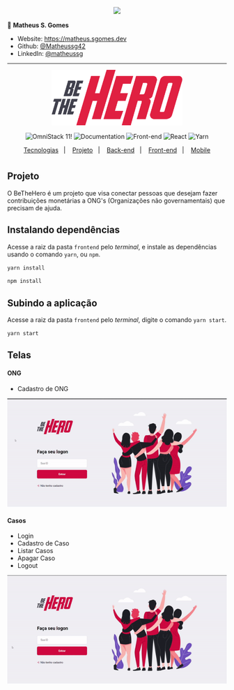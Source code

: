 <p align="center"><a target="_blank" href="https://matheus.sgomes.dev"><img src="https://matheus.sgomes.dev/img/logo_azul.png"></a></p>


👤 **Matheus S. Gomes** 

* Website: https://matheus.sgomes.dev
* Github: [@Matheussg42](https://github.com/Matheussg42)
* LinkedIn: [@matheussg](https://linkedin.com/in/matheussg)

---

<p align="center">
<img src="../frontend/src/assets/logo.svg" style='width: 300px'>
</p>



<p align="center">
 <img src="https://img.shields.io/static/v1?label=OmniStack&message=11&color=7159c1&labelColor=444444" alt="OmniStack 11!" />

  <img alt="Documentation" src="https://img.shields.io/static/v1?label=Documentation&message=V1.0&color=f1c40f&labelColor=444444"> 
  
  <img alt="Front-end" src="https://img.shields.io/static/v1?label=Front-end&message=Ok&color=27ae60&labelColor=444444">
  
  <img alt="React" src="https://img.shields.io/static/v1?label=React.js&message=16.13.1&color=27ae60&labelColor=444444"> 
  
  <img alt="Yarn" src="https://img.shields.io/static/v1?label=Yarn&message=1.21.1&color=27ae60&labelColor=444444">
</p>

<p align="center">
  <a href="#-tecnologias">Tecnologias</a>&nbsp;&nbsp;&nbsp;|&nbsp;&nbsp;&nbsp;
  <a href="#-projeto">Projeto</a>&nbsp;&nbsp;&nbsp;|&nbsp;&nbsp;&nbsp;
  <a href="/backend">Back-end</a>&nbsp;&nbsp;&nbsp;|&nbsp;&nbsp;&nbsp;
  <a href="/frontend">Front-end</a>&nbsp;&nbsp;&nbsp;|&nbsp;&nbsp;&nbsp;
  <a href="/mobile">Mobile</a>
</p>

#


## Projeto

O BeTheHero é um projeto que visa conectar pessoas que desejam fazer contribuições monetárias a ONG's (Organizações não governamentais) que precisam de ajuda.

## Instalando dependências

Acesse a raiz da pasta `frontend` pelo _terminal_, e instale as dependências usando o comando `yarn`, ou `npm`.

```js
yarn install
```

```js
npm install
```

## Subindo a aplicação

Acesse a raiz da pasta `frontend` pelo _terminal_, digite o comando `yarn start`.

```js
yarn start
```

## Telas

#### ONG

* Cadastro de ONG

![](../.gifs/ong.gif)

#### Casos

* Login
* Cadastro de Caso
* Listar Casos
* Apagar Caso
* Logout

![](../.gifs/casos.gif)